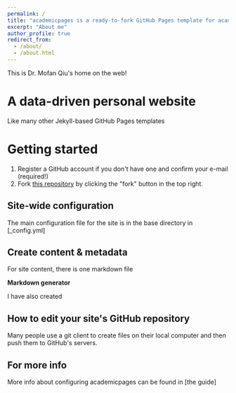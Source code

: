 ```yaml
---
permalink: /
title: "academicpages is a ready-to-fork GitHub Pages template for academic personal websites"
excerpt: "About me"
author_profile: true
redirect_from: 
  - /about/
  - /about.html
---
```


This is Dr. Mofan Qiu's home on the web!

A data-driven personal website
======
Like many other Jekyll-based GitHub Pages templates

Getting started
======
1. Register a GitHub account if you don't have one and confirm your e-mail (required!)
1. Fork [this repository](https://github.com/academicpages/academicpages.github.io) by clicking the "fork" button in the top right. 


Site-wide configuration
------
The main configuration file for the site is in the base directory in [_config.yml]

Create content & metadata
------
For site content, there is one markdown file

**Markdown generator**

I have also created

How to edit your site's GitHub repository
------
Many people use a git client to create files on their local computer and then push them to GitHub's servers.

For more info
------
More info about configuring academicpages can be found in [the guide]
